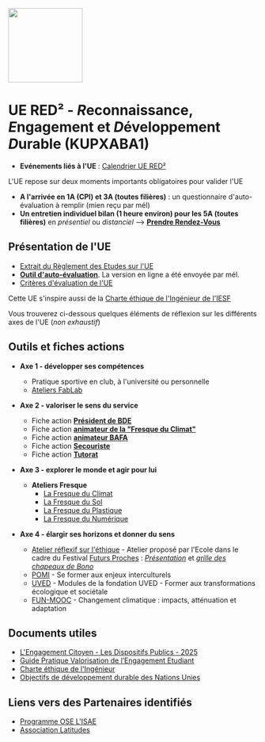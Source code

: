 <img src="https://github.com/truillet/upssitech/blob/master/logo_upssitech.png" width=150>

# UE RED² - *R*econnaissance, *E*ngagement et *D*éveloppement *D*urable (KUPXABA1)
* **Evénements liés à l'UE** : [Calendrier UE RED²](https://calendar.google.com/calendar/embed?height=600&wkst=1&bgcolor=%23ffffff&ctz=Europe%2FParis&src=NjMzODZjYTNlZTM1MGNkYjkxMGI2NGM1MzhlNGE5MGQwZGJiYWI2MTVjZWZmODY3Y2U1YjYyOGMxOGMzZjZhZkBncm91cC5jYWxlbmRhci5nb29nbGUuY29t&color=%23D81B60")

L'UE repose sur deux moments importants obligatoires pour valider l'UE
* **A l'arrivée en 1A (CPI) et 3A (toutes filières)** : un questionnaire d'auto-évaluation à remplir (mien reçu par mél)
* **Un entretien individuel bilan (1 heure environ) pour les 5A (toutes filières)** en *présentiel* ou *distanciel* -->  **[Prendre Rendez-Vous](https://calendar.app.google/7FGSmp1BDUoDn1ro8)**

## Présentation de l'UE
* [Extrait du Règlement des Etudes sur l'UE](https://github.com/upssitech/RED2/blob/main/documents/RDE%C2%B2_RE.pdf)
* [**Outil d'auto-évaluation**](https://github.com/upssitech/RED2/blob/main/documents/autoEvaluation.pdf). La version en ligne a été envoyée par mél.
* [Critères d'évaluation de l'UE](https://github.com/upssitech/RED2/blob/main/documents/Grille_Eval_RED2.pdf)

Cette UE s'inspire aussi de la [Charte éthique de l'Ingénieur de l'IESF](https://www.iesf.fr/752_p_49680/charte-ethique-de-l-ingenieur.html)

Vous trouverez ci-dessous quelques éléments de réflexion sur les différents axes de l'UE (*non exhaustif*)
## Outils et fiches actions
* **Axe 1 - développer ses compétences**
  * Pratique sportive en club, à l'université ou personnelle
  * [Ateliers FabLab](https://www.univ-tlse3.fr/lieux-de-ressources/campus-fab)
    
* **Axe 2 - valoriser le sens du service**
  * Fiche action **[Président de BDE](https://github.com/upssitech/RED2/blob/main/fiches/Fiche_president_BDE.pdf)**
  * Fiche action **[animateur de la "Fresque du Climat"](https://github.com/upssitech/RED2/blob/main/fiches/Fiche_animateur_fresque.pdf)**
  * Fiche action **[animateur BAFA](https://github.com/upssitech/RED2/blob/main/fiches/Fiche_animateur_BAFA.pdf)**
  * Fiche action **[Secouriste](https://github.com/upssitech/RED2/blob/main/fiches/Fiche_secouriste.pdf)**
  * Fiche action **[Tutorat](https://github.com/upssitech/RED2/blob/main/fiches/Fiche_tutorat.pdf)**
    
* **Axe 3 - explorer le monde et agir pour lui**
  * **Ateliers Fresque** 
    * [La Fresque du Climat](https://fresqueduclimat.org)
    * [La Fresque du Sol](https://fresquedusol.com)
    * [La Fresque du Plastique](https://fresqueduplastique.fr)
    * [La Fresque du Numérique](https://www.fresquedunumerique.org)
    
* **Axe 4  - élargir ses horizons et donner du sens**
  * [Atelier réflexif sur l'éthique](https://github.com/upssitech/RED2/tree/main/ateliers/Futurs_Proches) - Atelier proposé par l'Ecole dans le cadre du Festival [Futurs Proches](https://futurs-proches.univ-toulouse.fr) : [*Présentation*](https://github.com/upssitech/RED2/blob/main/ateliers/Futurs_Proches/Ethique_campus_intelligent.pdf) et [*grille des chapeaux de Bono*](https://github.com/upssitech/RED2/blob/main/ateliers/Futurs_Proches/bono-ethique.pdf)
  * [POMI](https://foad.univ-toulouse.fr/course/view.php?id=4) - Se former aux enjeux interculturels
  * [UVED](https://moodle.uved.fr) - Modules de la fondation UVED - Former aux transformations écologique et sociétale
  * [FUN-MOOC](https://www.fun-mooc.fr/fr/cours/changement-climatique-impacts-attenuation-et-adaptation) - Changement climatique : impacts, atténuation et adaptation
    

## Documents utiles 
* [L'Engagement Citoyen - Les Dispositifs Publics - 2025](https://github.com/upssitech/RED2/blob/main/documents/Dispositifs_publics_Engagement_2025.pdf)
* [Guide Pratique Valorisation de l’Engagement Etudiant](https://www.bnei.fr/projets/guide-de-valorisation-de-lengagement-etudiant-bnei-cdefi-cti)
* [Charte éthique de l'Ingénieur](https://www.iesf.fr/752_p_49680/charte-ethique-de-l-ingenieur.html)
* [Objectifs de développement durable des Nations Unies](https://www.un.org/sustainabledevelopment/fr/objectifs-de-developpement-durable)

## Liens vers des Partenaires identifiés
* [Programme OSE L'ISAE](https://fondation-isae-supaero.org/ose-lisae-supaero)
* [Association Latitudes](https://www.latitudes.cc)
